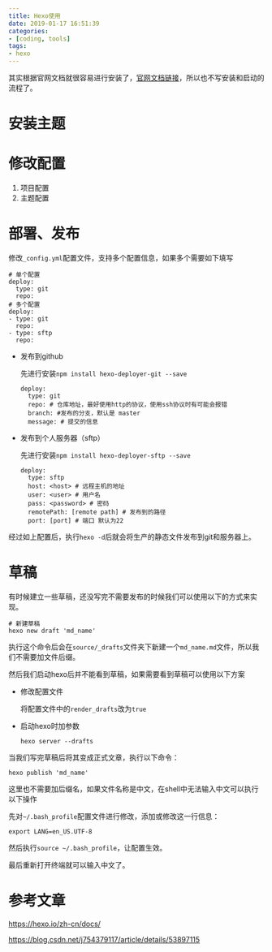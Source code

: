 ```yaml
---
title: Hexo使用
date: 2019-01-17 16:51:39
categories:
- [coding, tools]
tags: 
- hexo
---
```




其实根据官网文档就很容易进行安装了，[官网文档链接](https://hexo.io/zh-cn/docs/)，所以也不写安装和启动的流程了。

# 安装主题

# 修改配置

1. 项目配置
2. 主题配置

# 部署、发布

修改`_config.yml`配置文件，支持多个配置信息，如果多个需要如下填写

```shell
# 单个配置
deploy:
  type: git
  repo:
# 多个配置
deploy:
- type: git
  repo:
- type: sftp
  repo:
```



-   发布到github

    先进行安装`npm install hexo-deployer-git --save`

    ```shell
    deploy:
      type: git
      repo: # 仓库地址，最好使用http的协议，使用ssh协议时有可能会报错
      branch: #发布的分支，默认是 master
      message: # 提交的信息
    ```

-   发布到个人服务器（sftp）

    先进行安装`npm install hexo-deployer-sftp --save`

    ```shell
    deploy:
      type: sftp
      host: <host> # 远程主机的地址
      user: <user> # 用户名
      pass: <password> # 密码
      remotePath: [remote path] # 发布到的路径
      port: [port] # 端口 默认为22
    ```

经过如上配置后，执行`hexo -d`后就会将生产的静态文件发布到git和服务器上。

# 草稿

有时候建立一些草稿，还没写完不需要发布的时候我们可以使用以下的方式来实现。

```shell
# 新建草稿
hexo new draft 'md_name'
```

执行这个命令后会在`source/_drafts`文件夹下新建一个`md_name.md`文件，所以我们不需要加文件后缀。  

然后我们启动hexo后并不能看到草稿，如果需要看到草稿可以使用以下方案

-   修改配置文件

    将配置文件中的`render_drafts`改为`true`

-   启动hexo时加参数

    ```shell
    hexo server --drafts
    ```

当我们写完草稿后将其变成正式文章，执行以下命令：

```shell
hexo publish 'md_name'
```

这里也不需要加后缀名，如果文件名称是中文，在shell中无法输入中文可以执行以下操作  

先对`~/.bash_profile`配置文件进行修改，添加或修改这一行信息：

```shell
export LANG=en_US.UTF-8
```

然后执行`source ~/.bash_profile`，让配置生效。

最后重新打开终端就可以输入中文了。



# 参考文章

https://hexo.io/zh-cn/docs/

https://blog.csdn.net/j754379117/article/details/53897115